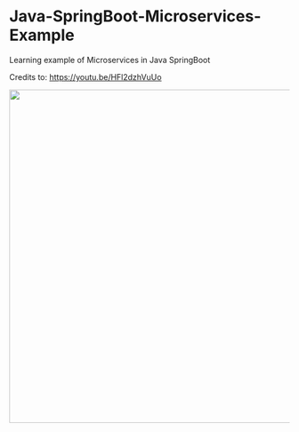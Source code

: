 # Java-SpringBoot-Microservices-Example
 Learning example of Microservices in Java SpringBoot

 Credits to: https://youtu.be/HFl2dzhVuUo

<img src="https://github.com/Alexk0309/Java-SpringBoot-Microservices-Example/assets/71051680/da3ca405-619b-4f8b-8083-e5cc6f4d82f3" width="600" />

